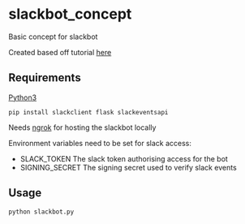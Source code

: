 # slackbot_concept

Basic concept for slackbot

Created based off tutorial [here](https://www.pragnakalp.com/create-slack-bot-using-python-tutorial-with-examples/)

## Requirements

[Python3](https://www.python.org/downloads/)

`pip install slackclient flask slackeventsapi`

Needs [ngrok](https://ngrok.com/) for hosting the slackbot locally

Environment variables need to be set for slack access:

- SLACK_TOKEN The slack token authorising access for the bot
- SIGNING_SECRET The signing secret used to verify slack events

## Usage

`python slackbot.py`
